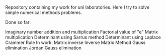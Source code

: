 Repository containing my work for uni laboratories. Here I try to solve simple numerical methods problems.

Done so far:

Imaginary number addition and multiplication
Factorial
value of "e"
Matrix multiplication
Determinant using Sarrus method
Determinant using Laplace
Crammer Rule
In work:
Matrix inverse
Inverse Matrix Method
Gauss elimination
Jordan Gauss elimination

